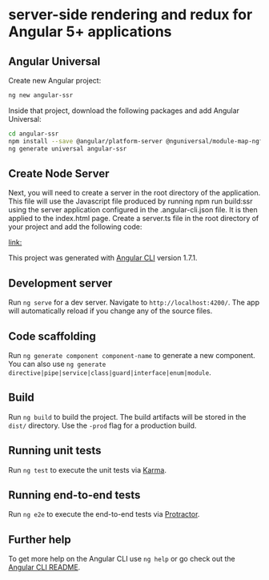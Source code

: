 # server-side rendering and redux for Angular 5+ applications

## Angular Universal
Create new Angular project:

```sh
ng new angular-ssr
```

Inside that project, download the following packages and add Angular Universal:

```sh
cd angular-ssr
npm install --save @angular/platform-server @nguniversal/module-map-ngfactory-loader ts-loader@3.5.0 express
ng generate universal angular-ssr
```

## Create Node Server

Next, you will need to create a server in the root directory of the application. This file will use the Javascript file produced by running npm run build:ssr using the server application configured in the .angular-cli.json file. It is then applied to the index.html page. Create a server.ts file in the root directory of your project and add the following code:

[link:](https://github.com/salsabeeljamal/angular5-ngrx-ssr-starter/blob/master/server.ts)






This project was generated with [Angular CLI](https://github.com/angular/angular-cli) version 1.7.1.

## Development server

Run `ng serve` for a dev server. Navigate to `http://localhost:4200/`. The app will automatically reload if you change any of the source files.

## Code scaffolding

Run `ng generate component component-name` to generate a new component. You can also use `ng generate directive|pipe|service|class|guard|interface|enum|module`.

## Build

Run `ng build` to build the project. The build artifacts will be stored in the `dist/` directory. Use the `-prod` flag for a production build.

## Running unit tests

Run `ng test` to execute the unit tests via [Karma](https://karma-runner.github.io).

## Running end-to-end tests

Run `ng e2e` to execute the end-to-end tests via [Protractor](http://www.protractortest.org/).

## Further help

To get more help on the Angular CLI use `ng help` or go check out the [Angular CLI README](https://github.com/angular/angular-cli/blob/master/README.md).
